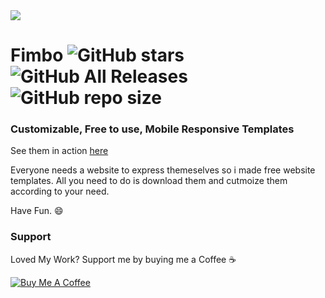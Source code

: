 <img src="https://raw.githubusercontent.com/imfunniee/imfunniee.github.io/master/fimbo/img/fimbo.png"/>

# Fimbo ![GitHub stars](https://img.shields.io/github/stars/imfunniee/fimbo.svg?style=social) ![GitHub All Releases](https://img.shields.io/github/downloads/imfunniee/fimbo/total.svg?style=popout-square) ![GitHub repo size](https://img.shields.io/github/repo-size/imfunniee/fimbo.svg?style=popout-square) 

### Customizable, Free to use, Mobile Responsive Templates

See them in action [here](https://imfunniee.github.io/fimbo)

Everyone needs a website to express themeselves so i made free website templates. All you need to do is download them and cutmoize them according to your need.

Have Fun. 😄


### Support

Loved My Work? Support me by buying me a Coffee ☕

<a href="https://www.buymeacoffee.com/imfunniee" target="_blank"><img src="https://www.buymeacoffee.com/assets/img/custom_images/orange_img.png" alt="Buy Me A Coffee" style="height: auto !important;width: auto !important;">
